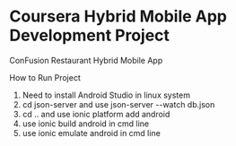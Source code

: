 # Coursera Hybrid Mobile App Development Project
ConFusion Restaurant Hybrid Mobile App

How to Run Project

1. Need to install Android Studio in linux system
2. cd json-server and use json-server --watch db.json
3. cd .. and use ionic platform add android
4. use ionic build android in cmd line
5. use ionic emulate android in cmd line
